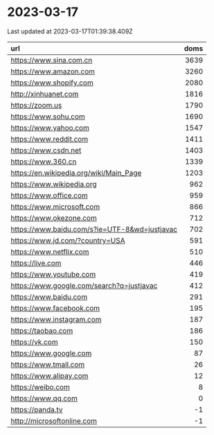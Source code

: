 # 2023-03-17

<!-- BEGIN -->
Last updated at 2023-03-17T01:39:38.409Z

url | doms
:- | -:
https://www.sina.com.cn | 3639
https://www.amazon.com | 3260
https://www.shopify.com | 2080
http://xinhuanet.com | 1816
https://zoom.us | 1790
https://www.sohu.com | 1690
https://www.yahoo.com | 1547
https://www.reddit.com | 1411
https://www.csdn.net | 1403
https://www.360.cn | 1339
https://en.wikipedia.org/wiki/Main_Page | 1203
https://www.wikipedia.org | 962
https://www.office.com | 959
https://www.microsoft.com | 866
https://www.okezone.com | 712
https://www.baidu.com/s?ie=UTF-8&wd=justjavac | 702
https://www.jd.com/?country=USA | 591
https://www.netflix.com | 510
https://live.com | 446
https://www.youtube.com | 419
https://www.google.com/search?q=justjavac | 412
https://www.baidu.com | 291
https://www.facebook.com | 195
https://www.instagram.com | 187
https://taobao.com | 186
https://vk.com | 150
https://www.google.com | 87
https://www.tmall.com | 26
https://www.alipay.com | 12
https://weibo.com | 8
https://www.qq.com | 0
https://panda.tv | -1
http://microsoftonline.com | -1
<!-- END -->
